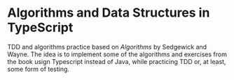 # Algorithms and Data Structures in TypeScript

TDD and algorithms practice based on _Algorithms_ by Sedgewick and Wayne.
The idea is to implement some of the algorithms and exercises from the book usign Typescript instead of Java, while practicing TDD or, at least, some form of testing.
